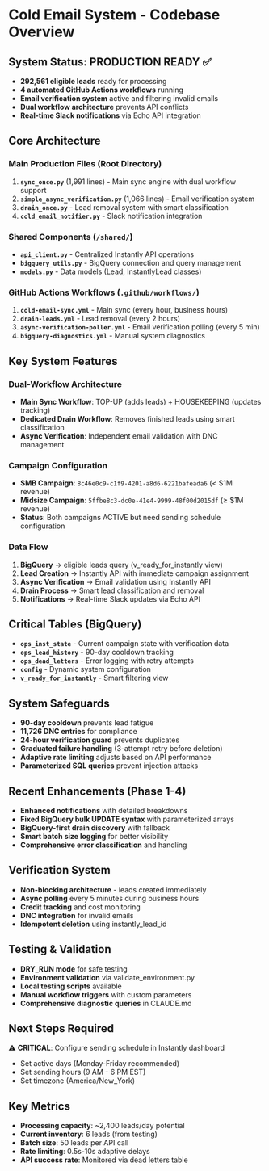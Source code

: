 # Cold Email System - Codebase Overview

## System Status: PRODUCTION READY ✅
- **292,561 eligible leads** ready for processing
- **4 automated GitHub Actions workflows** running
- **Email verification system** active and filtering invalid emails
- **Dual workflow architecture** prevents API conflicts
- **Real-time Slack notifications** via Echo API integration

## Core Architecture

### Main Production Files (Root Directory)
1. **`sync_once.py`** (1,991 lines) - Main sync engine with dual workflow support
2. **`simple_async_verification.py`** (1,066 lines) - Email verification system
3. **`drain_once.py`** - Lead removal system with smart classification
4. **`cold_email_notifier.py`** - Slack notification integration

### Shared Components (`/shared/`)
- **`api_client.py`** - Centralized Instantly API operations
- **`bigquery_utils.py`** - BigQuery connection and query management
- **`models.py`** - Data models (Lead, InstantlyLead classes)

### GitHub Actions Workflows (`.github/workflows/`)
1. **`cold-email-sync.yml`** - Main sync (every hour, business hours)
2. **`drain-leads.yml`** - Lead removal (every 2 hours)
3. **`async-verification-poller.yml`** - Email verification polling (every 5 min)
4. **`bigquery-diagnostics.yml`** - Manual system diagnostics

## Key System Features

### Dual-Workflow Architecture
- **Main Sync Workflow**: TOP-UP (adds leads) + HOUSEKEEPING (updates tracking)
- **Dedicated Drain Workflow**: Removes finished leads using smart classification
- **Async Verification**: Independent email validation with DNC management

### Campaign Configuration
- **SMB Campaign**: `8c46e0c9-c1f9-4201-a8d6-6221bafeada6` (< $1M revenue)
- **Midsize Campaign**: `5ffbe8c3-dc0e-41e4-9999-48f00d2015df` (≥ $1M revenue)
- **Status**: Both campaigns ACTIVE but need sending schedule configuration

### Data Flow
1. **BigQuery** → eligible leads query (v_ready_for_instantly view)
2. **Lead Creation** → Instantly API with immediate campaign assignment
3. **Async Verification** → Email validation using Instantly API
4. **Drain Process** → Smart lead classification and removal
5. **Notifications** → Real-time Slack updates via Echo API

## Critical Tables (BigQuery)
- **`ops_inst_state`** - Current campaign state with verification data
- **`ops_lead_history`** - 90-day cooldown tracking
- **`ops_dead_letters`** - Error logging with retry attempts
- **`config`** - Dynamic system configuration
- **`v_ready_for_instantly`** - Smart filtering view

## System Safeguards
- **90-day cooldown** prevents lead fatigue
- **11,726 DNC entries** for compliance
- **24-hour verification guard** prevents duplicates
- **Graduated failure handling** (3-attempt retry before deletion)
- **Adaptive rate limiting** adjusts based on API performance
- **Parameterized SQL queries** prevent injection attacks

## Recent Enhancements (Phase 1-4)
- **Enhanced notifications** with detailed breakdowns
- **Fixed BigQuery bulk UPDATE syntax** with parameterized arrays
- **BigQuery-first drain discovery** with fallback
- **Smart batch size logging** for better visibility
- **Comprehensive error classification** and handling

## Verification System
- **Non-blocking architecture** - leads created immediately
- **Async polling** every 5 minutes during business hours
- **Credit tracking** and cost monitoring
- **DNC integration** for invalid emails
- **Idempotent deletion** using instantly_lead_id

## Testing & Validation
- **DRY_RUN mode** for safe testing
- **Environment validation** via validate_environment.py
- **Local testing scripts** available
- **Manual workflow triggers** with custom parameters
- **Comprehensive diagnostic queries** in CLAUDE.md

## Next Steps Required
⚠️ **CRITICAL**: Configure sending schedule in Instantly dashboard
- Set active days (Monday-Friday recommended)
- Set sending hours (9 AM - 6 PM EST)  
- Set timezone (America/New_York)

## Key Metrics
- **Processing capacity**: ~2,400 leads/day potential
- **Current inventory**: 6 leads (from testing)
- **Batch size**: 50 leads per API call
- **Rate limiting**: 0.5s-10s adaptive delays
- **API success rate**: Monitored via dead letters table
